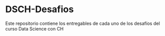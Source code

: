 # DSCH-Desafios
Este repositorio contiene los entregables de cada uno de los desafíos del curso Data Science con CH
